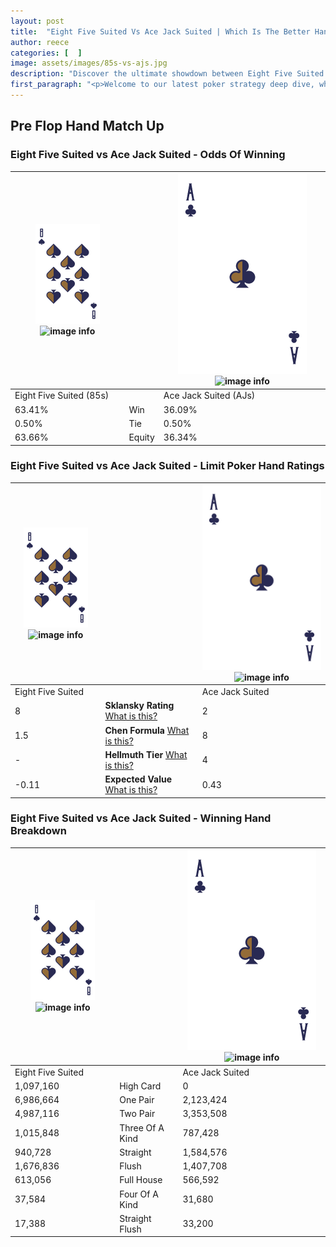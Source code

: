 ```yaml
---
layout: post
title:  "Eight Five Suited Vs Ace Jack Suited | Which Is The Better Hand In Poker? A Complete Guide"
author: reece
categories: [  ]
image: assets/images/85s-vs-ajs.jpg
description: "Discover the ultimate showdown between Eight Five Suited and Ace Jack Suited in poker! Uncover the odds, strategies, and scenarios where one hand triumphs over the other. Get ready to up your poker game with this thrilling analysis."
first_paragraph: "<p>Welcome to our latest poker strategy deep dive, where we're pitting two distinct hands against each other in a high-stakes showdown: Eight Five Suited vs Ace Jack Suited.</p><p>In the dynamic world of poker, every decision counts, and knowing which hand holds the upper hand is key to your success at the table.</p><p>In this article, we'll dissect these two hands, explore the scenarios where one dominates the other, and equip you with the knowledge to make strategic choices that can tip the odds in your favor.</p><p>Get ready to unravel the intriguing dynamics of these poker hands and elevate your game to new heights.</p>"
---
```




[comment]: # (sp0)

## Pre Flop Hand Match Up

<div class="table hand-ratings" markdown="1"> 



### Eight Five Suited vs Ace Jack Suited - Odds Of Winning


    
| ![image info](assets/images/hand1/8.png) ![image info](assets/images/hand1/5s.png) |  | ![image info](assets/images/hand2/A.png) ![image info](assets/images/hand2/Js.png) |
| -------- | -------- | -------- |
| Eight Five Suited (85s) |  | Ace Jack Suited (AJs) |
| 63.41% | Win | 36.09% |
| 0.50% | Tie | 0.50% |
| 63.66% | Equity | 36.34% |




[comment]: # (sp1)



### Eight Five Suited vs Ace Jack Suited - Limit Poker Hand Ratings


    
| ![image info](assets/images/hand1/8.png) ![image info](assets/images/hand1/5s.png) |  | ![image info](assets/images/hand2/A.png) ![image info](assets/images/hand2/Js.png) |
| -------- | -------- | -------- |
| Eight Five Suited |  | Ace Jack Suited |
| 8 | **Sklansky Rating** [What is this?](/sklansky-rating-explained) | 2 |
| 1.5 | **Chen Formula** [What is this?](/chen-formula-explained) | 8 |
| - | **Hellmuth Tier** [What is this?](/Hellmuth-tier-explained) | 4 |
| -0.11 | **Expected Value** [What is this?](/expected-value-explained) | 0.43 |




[comment]: # (sp2)



### Eight Five Suited vs Ace Jack Suited - Winning Hand Breakdown


    
| ![image info](assets/images/hand1/8.png) ![image info](assets/images/hand1/5s.png) |  | ![image info](assets/images/hand2/A.png) ![image info](assets/images/hand2/Js.png) |
| -------- | -------- | -------- |
| Eight Five Suited |  | Ace Jack Suited |
| 1,097,160 | High Card | 0 |
| 6,986,664 | One Pair | 2,123,424 |
| 4,987,116 | Two Pair | 3,353,508 |
| 1,015,848 | Three Of A Kind | 787,428 |
| 940,728 | Straight | 1,584,576 |
| 1,676,836 | Flush | 1,407,708 |
| 613,056 | Full House | 566,592 |
| 37,584 | Four Of A Kind | 31,680 |
| 17,388 | Straight Flush | 33,200 |




[comment]: # (sp3)



</div>

[comment]: # (sp4)



[comment]: # (sp5)

